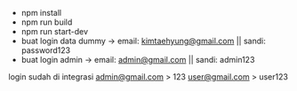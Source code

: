 - npm install
- npm run build
- npm run start-dev
- buat login data dummy -> email: kimtaehyung@gmail.com || sandi: password123
- buat login admin -> email: admin@gmail.com || sandi: admin123

login sudah di integrasi
admin@gmail.com > 123
user@gmail.com > user123
